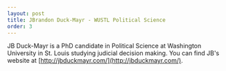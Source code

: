 ```yaml
---
layout: post
title: JBrandon Duck-Mayr - WUSTL Political Science
order: 3
---
```



JB Duck-Mayr is a PhD candidate in Political Science at Washington University in St. Louis studying judicial decision making.
You can find JB's website at [http://jbduckmayr.com/](http://jbduckmayr.com/).

